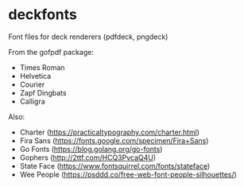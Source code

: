 # deckfonts
Font files for deck renderers (pdfdeck, pngdeck)

From the gofpdf package:

* Times Roman
* Helvetica
* Courier
* Zapf Dingbats
* Calligra

Also:

* Charter (https://practicaltypography.com/charter.html)
* Fira Sans (https://fonts.google.com/specimen/Fira+Sans)
* Go Fonts (https://blog.golang.org/go-fonts)
* Gophers (http://2ttf.com/HCQ3PvcaQ4U)
* State Face (https://www.fontsquirrel.com/fonts/stateface)
* Wee People (https://psddd.co/free-web-font-people-silhouettes/)
